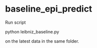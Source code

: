 # baseline_epi_predict

Run script 


python leibniz_baseline.py


on the latest data in the same folder. 
